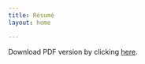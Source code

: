 ```yaml
---
title: Résumé
layout: home

---
```


Download PDF version by clicking [here]().
<font face="helvetica" size=2>




</font>